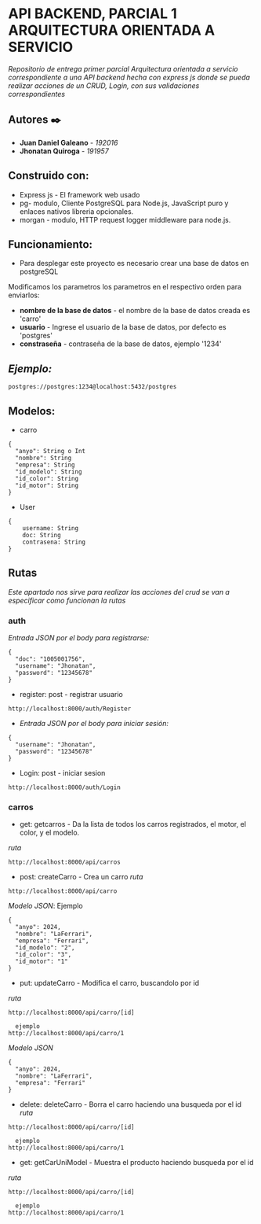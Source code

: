 # API BACKEND, PARCIAL 1 ARQUITECTURA ORIENTADA A SERVICIO

_Repositorio de entrega primer parcial Arquitectura orientada a servicio correspondiente a una API backend hecha con express js donde se pueda realizar acciones de un CRUD, Login, con sus validaciones correspondientes_

## Autores ✒️

* **Juan Daniel Galeano** - *192016*
* **Jhonatan Quiroga** - *191957*

## Construido con:

* Express js  - El framework web usado
* pg- modulo, Cliente PostgreSQL para Node.js, JavaScript puro y enlaces nativos libreria opcionales.
* morgan  - modulo, HTTP request logger middleware para node.js.

## Funcionamiento:
*  Para desplegar este proyecto es necesario crear una base de datos en postgreSQL

Modificamos los parametros los parametros en el respectivo orden para enviarlos:
*  **nombre de la base de datos**  -  el nombre de la base de datos creada es 'carro'
*  **usuario**  -  Ingrese el usuario de la base de datos, por defecto es 'postgres'
*  **constraseña**  -  contraseña de la base de datos, ejemplo '1234'
  
## _Ejemplo:_
```
postgres://postgres:1234@localhost:5432/postgres
```

## Modelos:

*    carro
```
{
  "anyo": String o Int
  "nombre": String
  "empresa": String
  "id_modelo": String
  "id_color": String
  "id_motor": String
}
```
*    User
```
{
    username: String
    doc: String
    contrasena: String
}
```

## Rutas 
_Este apartado nos sirve para realizar las acciones del crud se van a especificar como funcionan la rutas_

###    auth
_Entrada JSON por el body para registrarse:_
```
{
  "doc": "1005001756", 
  "username": "Jhonatan",
  "password": "12345678"
}

```
*    register: post    -    registrar usuario
```
http://localhost:8000/auth/Register

```
* _Entrada JSON por el body para iniciar sesión:_
```
{
  "username": "Jhonatan", 
  "password": "12345678"
}
```

*    Login: post    -    iniciar sesion
```
http://localhost:8000/auth/Login
```

###    carros
*    get: getcarros  -  Da la lista de todos los carros registrados, el motor, el color, y el  modelo.

_ruta_
```
http://localhost:8000/api/carros
```
*  post: createCarro -  Crea un carro
_ruta_
```
http://localhost:8000/api/carro
```
_Modelo JSON_: Ejemplo
```
{
  "anyo": 2024,
  "nombre": "LaFerrari",
  "empresa": "Ferrari",
  "id_modelo": "2",
  "id_color": "3",
  "id_motor": "1"
}
```
*  put: updateCarro  -  Modifica el carro, buscandolo por id

_ruta_
```
http://localhost:8000/api/carro/[id]

  ejemplo
http://localhost:8000/api/carro/1
```
_Modelo JSON_
```
{
  "anyo": 2024,
  "nombre": "LaFerrari",
  "empresa": "Ferrari"
}
```

*  delete: deleteCarro  -  Borra el carro haciendo una busqueda por el id
_ruta_
```
http://localhost:8000/api/carro/[id]

  ejemplo
http://localhost:8000/api/carro/1
```

*  get: getCarUniModel  -  Muestra el producto haciendo busqueda por el id

_ruta_
```
http://localhost:8000/api/carro/[id]

  ejemplo
http://localhost:8000/api/carro/1
```
